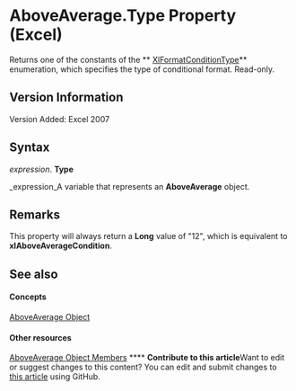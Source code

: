 
# AboveAverage.Type Property (Excel)

Returns one of the constants of the  ** [XlFormatConditionType](ae97c695-f56a-c9ee-91b0-dac413c93428.md)** enumeration, which specifies the type of conditional format. Read-only.


## Version Information

Version Added: Excel 2007 


## Syntax

 _expression_. **Type**

 _expression_A variable that represents an  **AboveAverage** object.


## Remarks

This property will always return a  **Long** value of "12", which is equivalent to **xlAboveAverageCondition**.


## See also


#### Concepts


 [AboveAverage Object](dd4ea82f-7986-5d6f-2b0e-fe0ca38226e2.md)
#### Other resources


 [AboveAverage Object Members](85828a41-ce2a-4979-8918-3adaed2f5661.md)
****   **Contribute to this article**Want to edit or suggest changes to this content? You can edit and submit changes to  [this article](https://github.com/jhershey00/VBA_Excel_Test/OpenXMLCon/articles/7ab071e6-abf8-c56b-d153-4ca217af2dc0.md) using GitHub.

